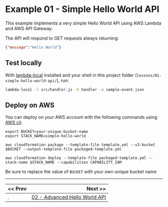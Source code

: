 # Example 01 - Simple Hello World API

This example implements a very simple Hello World API using AWS Lambda and AWS API Gateway.

The API will respond to GET requests always returning:

```json
{"message":"Hello World"}
```

## Test locally

With [lambda-local](https://www.npmjs.com/package/lambda-local) installed and your shell in this project folder (`lessons/01-simple-hello-world-api/`), run:

```bash
lambda-local -l src/handler.js -h handler -e sample-event.json
```

## Deploy on AWS

You can deploy on your AWS account with the following commands using [AWS cli](https://aws.amazon.com/cli/):

```
export BUCKET=your-unique-bucket-name
export STACK_NAME=simple-hello-world

aws cloudformation package --template-file template.yml --s3-bucket $BUCKET --output-template-file packaged-template.yml

aws cloudformation deploy --template-file packaged-template.yml --stack-name $STACK_NAME --capabilities CAPABILITY_IAM
```

Be sure to replace the value of `BUCKET` with your own unique bucket name

---

| << Prev | Next >> |
| :---         |          ---: |
| .   | [02 - Advanced Hello World API](../02-advanced-hello-world-api) |
